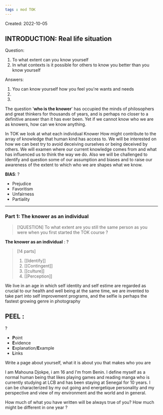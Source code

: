 ```yaml
---
tags : mod TOK
---
```

Created: 2022-10-05

## INTRODUCTION: **Real life situation**

Question:
1. To what extent can you know yourself 
2. In what contexts is it possible for others to know you better than you know yourself

Answers: 
1. You can know yourself how you feel you're wants and needs
2. 
3. 


The question '**who is the knower**' has occupied the minds of philosophers and great thinkers for thousands of years, and is perhaps no closer to a definitive answer than it has ever been. Yet if we cannot know who we are as knowers, how can we know anything. 

In TOK we look at what each individual Knower 
How might contribute to the array of knowledge that human kind has access to. We will be interested on how we can best try to avoid deceiving ourselves or being deceived by others. We will examen where our current knowledge comes from and what has influenced us to think the way we do. Also we will be challenged to identify and question some of our assumption and biases and to raise our awareness of the extent to which who we are shapes what we know. 

**BIAS**: 
?
- Prejudice 
- Favoritism
- Unfairness 
- Partiality 
<!--SR:!2023-01-19,8,170-->

---- 

### Part 1: **The knower as an individual** 
>[!QUESTION] 
>To what extent are you still the same person as you were when you first started the TOK course ?

**The knower as an individual** :
?
>[!4 parts] 
>1. [[Identify]] 
>2. [[Contingent]] 
>3. [[culture]] 
>4. [[Perception]] 
<!--SR:!2023-01-21,10,170-->

We live in an age in which self identity and self estime are regarded as crucial to our health and well being at the same time, we are invented to take part into self improvement programs, and the selfie is perhaps the fastest growing genre in photography

## **PEEL :** 
?
- **P**oint
- **E**vidence
- **E**xplanation/**E**xample
- **L**inks
<!--SR:!2023-01-27,9,217-->

Write a page about yourself, what it is about you that makes who you are 

I am Mahouna Djokpe, i am 16 and I'm from Benin. I define myself as a normal human being that likes playing games and reading manga who is currently studying at LCB and has been staying at Senegal for 10 years. I can be characterized by my out going and energetique personality and my perspective and view of my environment and the world and in general. 

How much of what you have written will be always true of you? 
How much might be different in one year ?
